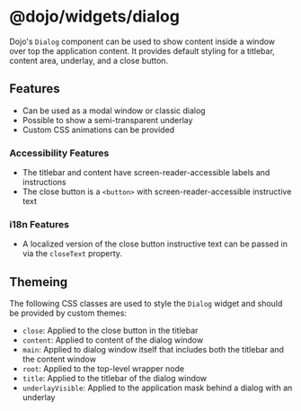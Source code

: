 # @dojo/widgets/dialog

Dojo's `Dialog` component can be used to show content inside a window over top the application content. It provides default styling for a titlebar, content area, underlay, and a close button.

## Features

- Can be used as a modal window or classic dialog
- Possible to show a semi-transparent underlay
- Custom CSS animations can be provided

### Accessibility Features

- The titlebar and content have screen-reader-accessible labels and instructions
- The close button is a `<button>` with screen-reader-accessible instructive text

### i18n Features
- A localized version of the close button instructive text can be passed in via the `closeText` property.

## Themeing

The following CSS classes are used to style the `Dialog` widget and should be provided by custom themes:

- `close`: Applied to the close button in the titlebar
- `content`: Applied to content of the dialog window
- `main`: Applied to dialog window itself that includes both the titlebar and the content window
- `root`: Applied to the top-level wrapper node
- `title`: Applied to the titlebar of the dialog window
- `underlayVisible`: Applied to the application mask behind a dialog with an underlay
